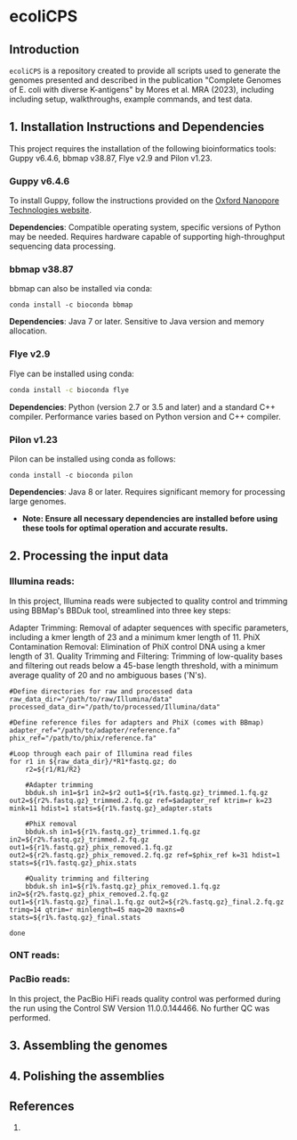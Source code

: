# ecoliCPS

## Introduction

`ecoliCPS` is a repository created to provide all scripts used to generate the genomes presented and described in the publication "Complete Genomes of E. coli with diverse K-antigens" by Mores et al. MRA (2023), including including setup, walkthroughs, example commands, and test data.


## 1. Installation Instructions and Dependencies
This project requires the installation of the following bioinformatics tools: Guppy v6.4.6, bbmap v38.87, Flye v2.9 and Pilon v1.23.

### Guppy v6.4.6
To install Guppy, follow the instructions provided on the [Oxford Nanopore Technologies website](https://nanoporetech.com). 

**Dependencies**: Compatible operating system, specific versions of Python may be needed. Requires hardware capable of supporting high-throughput sequencing data processing.

### bbmap v38.87
bbmap can also be installed via conda:
```
conda install -c bioconda bbmap
```
**Dependencies**: Java 7 or later. Sensitive to Java version and memory allocation.

### Flye v2.9
Flye can be installed using conda:
```bash
conda install -c bioconda flye
```
**Dependencies**: Python (version 2.7 or 3.5 and later) and a standard C++ compiler. Performance varies based on Python version and C++ compiler.

### Pilon v1.23
Pilon can be installed using conda as follows:
```
conda install -c bioconda pilon
```
**Dependencies**: Java 8 or later. Requires significant memory for processing large genomes.


* **Note: Ensure all necessary dependencies are installed before using these tools for optimal operation and accurate results.**



## 2. Processing the input data

### Illumina reads: 
In this project, Illumina reads were subjected to quality control and trimming using BBMap's BBDuk tool, streamlined into three key steps:

Adapter Trimming: Removal of adapter sequences with specific parameters, including a kmer length of 23 and a minimum kmer length of 11.
PhiX Contamination Removal: Elimination of PhiX control DNA using a kmer length of 31.
Quality Trimming and Filtering: Trimming of low-quality bases and filtering out reads below a 45-base length threshold, with a minimum average quality of 20 and no ambiguous bases ('N's).

```
#Define directories for raw and processed data
raw_data_dir="/path/to/raw/Illumina/data"
processed_data_dir="/path/to/processed/Illumina/data"

#Define reference files for adapters and PhiX (comes with BBmap)
adapter_ref="/path/to/adapter/reference.fa"
phix_ref="/path/to/phix/reference.fa"

#Loop through each pair of Illumina read files
for r1 in ${raw_data_dir}/*R1*fastq.gz; do
    r2=${r1/R1/R2}

    #Adapter trimming
    bbduk.sh in1=$r1 in2=$r2 out1=${r1%.fastq.gz}_trimmed.1.fq.gz out2=${r2%.fastq.gz}_trimmed.2.fq.gz ref=$adapter_ref ktrim=r k=23 mink=11 hdist=1 stats=${r1%.fastq.gz}_adapter.stats

    #PhiX removal
    bbduk.sh in1=${r1%.fastq.gz}_trimmed.1.fq.gz in2=${r2%.fastq.gz}_trimmed.2.fq.gz out1=${r1%.fastq.gz}_phix_removed.1.fq.gz out2=${r2%.fastq.gz}_phix_removed.2.fq.gz ref=$phix_ref k=31 hdist=1 stats=${r1%.fastq.gz}_phix.stats

    #Quality trimming and filtering
    bbduk.sh in1=${r1%.fastq.gz}_phix_removed.1.fq.gz in2=${r2%.fastq.gz}_phix_removed.2.fq.gz out1=${r1%.fastq.gz}_final.1.fq.gz out2=${r2%.fastq.gz}_final.2.fq.gz trimq=14 qtrim=r minlength=45 maq=20 maxns=0 stats=${r1%.fastq.gz}_final.stats

done
```

### ONT reads: 



### PacBio reads: 
In this project, the PacBio HiFi reads quality control was performed during the run using the Control SW Version 11.0.0.144466. No further QC was performed.


## 3. Assembling the genomes

## 4. Polishing the assemblies



## References

1.

